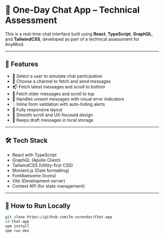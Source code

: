 # 💬 One-Day Chat App – Technical Assessment

This is a real-time chat interface built using **React**, **TypeScript**, **GraphQL**, and **TailwindCSS**, developed as part of a technical assessment for AnyMind.

---

## 🚀 Features

- 👤 Select a user to simulate chat participation
- 📢 Choose a channel to fetch and send messages
- 📬 Fetch latest messages and scroll to bottom
- 🔼 Fetch older messages and scroll to top
- 🚫 Handles unsent messages with visual error indicators
- 💡 Inline form validation with auto-hiding alerts
- 📱 Fully responsive layout
- 🌙 Smooth scroll and UX-focused design
- 💾  Keeps draft messages in local storage 



---

## 🛠️ Tech Stack

- React with TypeScript
- GraphQL (Apollo Client)
- TailwindCSS (Utility-first CSS)
- Moment.js (Date formatting)
- FontAwesome (Icons)
- Vite (Development server)
- Context API (for state management)

---

## 🧪 How to Run Locally

```bash
git clone https://github.com/Im-surendar/Chat-app
cd Chat-app
npm install
npm run dev


